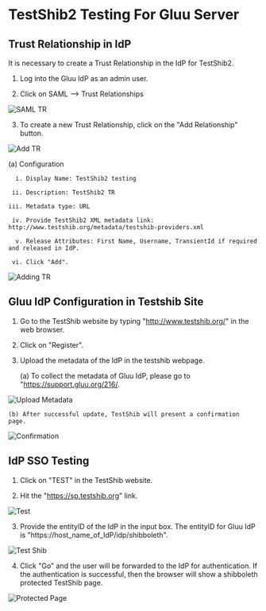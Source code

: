# TestShib2 Testing For Gluu Server

## Trust Relationship in IdP

It is necessary to create a Trust Relationship in the IdP for TestShib2.

1. Log into the Gluu IdP as an admin user.

2. Click on SAML --> Trust Relationships

![SAML TR](../img/SamlIDPAdminGuide/testshib_samltr.png)

3. To create a new Trust Relationship, click on the "Add Relationship" button.

![Add TR](../img/SamlIDPAdminGuide/testshib_addtr.png)

 (a) Configuration

      i. Display Name: TestShib2 testing

     ii. Description: TestShib2 TR

    iii. Metadata type: URL

     iv. Provide TestShib2 XML metadata link: http://www.testshib.org/metadata/testshib-providers.xml

      v. Release Attributes: First Name, Username, TransientId if required and released in IdP.

     vi. Click "Add".

![Adding TR](../img/SamlIDPAdminGuide/testshib_addingtr.png)

## Gluu IdP Configuration in Testshib Site

1. Go to the TestShib website by typing "http://www.testshib.org/" in the web browser.

2. Click on "Register".

3. Upload the metadata of the IdP in the testshib webpage.

    (a) To collect the metadata of Gluu IdP, please go to "https://support.gluu.org/216/.

![Upload Metadata](../img/SamlIDPAdminGuide/testshib_uploadmetadata.png)

    (b) After successful update, TestShib will present a confirmation page.

![Confirmation](../img/SamlIDPAdminGuide/testshib_confirmation.png)

## IdP SSO Testing

1. Click on "TEST" in the TestShib website.

2. Hit the "https://sp.testshib.org" link.

![Test](../img/SamlIDPAdminGuide/testshib_test.png)

3. Provide the entityID of the IdP in the input box. The entityID for Gluu IdP is "https://host_name_of_IdP/idp/shibboleth".

![Test Shib](../img/SamlIDPAdminGuide/testshib_testshib.png)

4. Click "Go" and the user will be forwarded to the IdP for authentication. If the authentication is successful, then the browser will show a shibboleth protected TestShib page.

![Protected Page](../img/SamlIDPAdminGuide/testshib_protectedpage.png)
